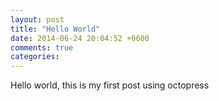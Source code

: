 ```yaml
---
layout: post
title: "Hello World"
date: 2014-06-24 20:04:52 +0600
comments: true
categories: 
---
```

Hello world, this is my first post using octopress
